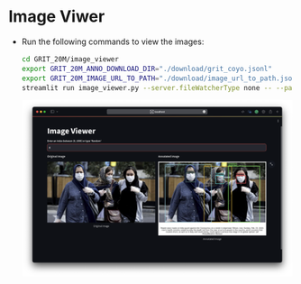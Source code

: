 # Image Viwer

- Run the following commands to view the images:

  ```bash
  cd GRIT_20M/image_viewer
  export GRIT_20M_ANNO_DOWNLOAD_DIR="./download/grit_coyo.jsonl"
  export GRIT_20M_IMAGE_URL_TO_PATH="./download/image_url_to_path.json"
  streamlit run image_viewer.py --server.fileWatcherType none -- --path_to_ann $GRIT_20M_ANNO_DOWNLOAD_DIR --image_url_to_path $GRIT_20M_IMAGE_URL_TO_PATH --tmp_dir ./tmp --sample_num 1000
  ```

  ![image_viewer](image_viewer.png)
